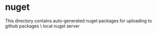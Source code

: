# nuget

This directory contains auto-generated nuget packages for uploading to github packages \ local nuget server
